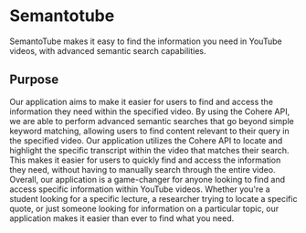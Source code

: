 # Semantotube

SemantoTube makes it easy to find the information you need in YouTube videos, with advanced semantic search capabilities.


## Purpose

Our application aims to make it easier for users to find and access the information they need within the specified video. By using the Cohere API, we are able to perform advanced semantic searches that go beyond simple keyword matching, allowing users to find content relevant to their query in the specified video. Our application utilizes the Cohere API to locate and highlight the specific transcript within the video that matches their search. This makes it easier for users to quickly find and access the information they need, without having to manually search through the entire video. Overall, our application is a game-changer for anyone looking to find and access specific information within YouTube videos. Whether you're a student looking for a specific lecture, a researcher trying to locate a specific quote, or just someone looking for information on a particular topic, our application makes it easier than ever to find what you need.


